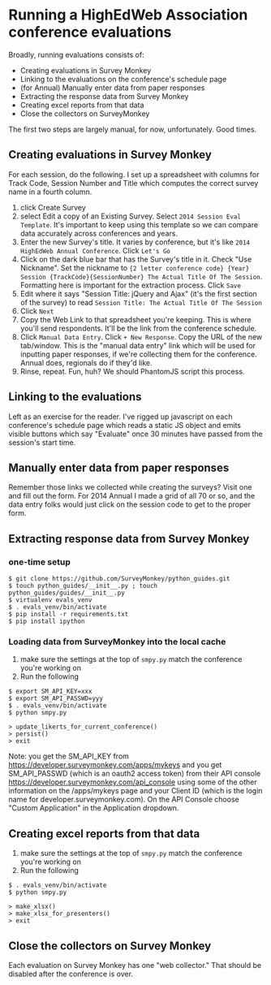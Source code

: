 # Running a HighEdWeb Association conference evaluations

Broadly, running evaluations consists of:

* Creating evaluations in Survey Monkey
* Linking to the evaluations on the conference's schedule page
* (for Annual) Manually enter data from paper responses
* Extracting the response data from Survey Monkey
* Creating excel reports from that data
* Close the collectors on SurveyMonkey

The first two steps are largely manual, for now, unfortunately.  Good times.

## Creating evaluations in Survey Monkey

For each session, do the following.  I set up a spreadsheet with columns for Track Code, Session Number and Title which computes the correct survey name in a fourth column.

1. click Create Survey
2. select Edit a copy of an Existing Survey.  Select `2014 Session Eval Template`.  It's important to keep using this template so we can compare data accurately across conferences and years.  
3. Enter the new Survey's title.  It varies by conference, but it's like `2014 HighEdWeb Annual Conference`. Click `Let's Go`
4. Click on the dark blue bar that has the Survey's title in it.  Check "Use Nickname".  Set the nickname to `{2 letter conference code} {Year} Session {TrackCode}{SessionNumber} The Actual Title Of The Session`.  Formatting here is important for the extraction process. Click `Save`
5. Edit where it says "Session Title: jQuery and Ajax" (it's the first section of the survey) to read `Session Title: The Actual Title Of The Session`
6. Click `Next`
7. Copy the Web Link to that spreadsheet you're keeping.  This is where you'll send respondents.  It'll be the link from the conference schedule.
8. Click `Manual Data Entry`.  Click `+ New Response`.  Copy the URL of the new tab/window.  This is the "manual data entry" link which will be used for inputting paper responses, if we're collecting them for the conference.  Annual does, regionals do if they'd like.
9. Rinse, repeat.  Fun, huh?  We should PhantomJS script this process.

## Linking to the evaluations 

Left as an exercise for the reader.  I've rigged up javascript on each conference's schedule page which reads a static JS object and emits visible buttons which say "Evaluate" once 30 minutes have passed from the session's start time.

## Manually enter data from paper responses

Remember those links we collected while creating the surveys?  Visit one and fill out the form.  For 2014 Annual I made a grid of all 70 or so, and the data entry folks would just click on the session code to get to the proper form.

## Extracting response data from Survey Monkey

### one-time setup

```
$ git clone https://github.com/SurveyMonkey/python_guides.git
$ touch python_guides/__init__.py ; touch python_guides/guides/__init__.py
$ virtualenv evals_venv
$ . evals_venv/bin/activate
$ pip install -r requirements.txt
$ pip install ipython
```

### Loading data from SurveyMonkey into the local cache

1. make sure the settings at the top of `smpy.py` match the conference you're working on
2. Run the following
```
$ export SM_API_KEY=xxx
$ export SM_API_PASSWD=yyy
$ . evals_venv/bin/activate
$ python smpy.py

> update_likerts_for_current_conference()
> persist()
> exit
```

Note: you get the SM_API_KEY from https://developer.surveymonkey.com/apps/mykeys and you get SM_API_PASSWD (which is an oauth2 access token) from their API console https://developer.surveymonkey.com/api_console using some of the other information on the /apps/mykeys page and your Client ID (which is the login name for developer.surveymonkey.com).  On the API Console choose "Custom Application" in the Application dropdown.

## Creating excel reports from that data

1. make sure the settings at the top of `smpy.py` match the conference you're working on
2. Run the following
```
$ . evals_venv/bin/activate
$ python smpy.py

> make_xlsx()
> make_xlsx_for_presenters()
> exit
```

## Close the collectors on Survey Monkey

Each evaluation on Survey Monkey has one "web collector."  That should be disabled after the conference is over.